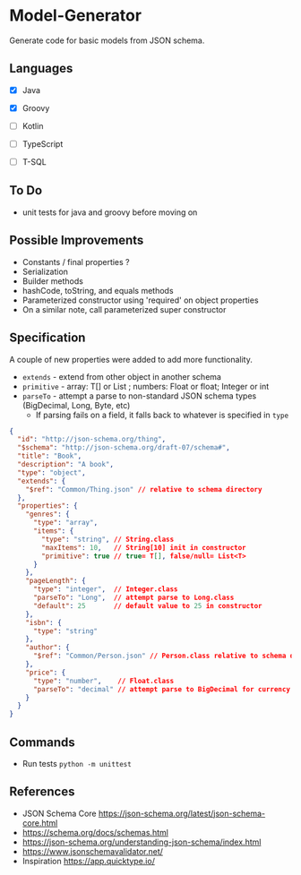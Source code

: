 # Model-Generator


Generate code for basic models from JSON schema. 


## Languages
- [x] Java 
- [x] Groovy
- [ ] Kotlin
- [ ] TypeScript
- [ ] T-SQL


## To Do
* unit tests for java and groovy before moving on


## Possible Improvements
* Constants / final properties ?
* Serialization
* Builder methods
* hashCode, toString, and equals methods
* Parameterized constructor using 'required' on object properties
* On a similar note, call parameterized super constructor


## Specification
A couple of new properties were added to add more functionality.

* ```extends``` - extend from other object in another schema
* ```primitive``` - array: T[] or List<T> ; numbers: Float or float; Integer or int
* ```parseTo``` - attempt a parse to non-standard JSON schema types (BigDecimal, Long, Byte, etc)
  * If parsing fails on a field, it falls back to whatever is specified in ```type```


```JSON
{
  "id": "http://json-schema.org/thing",
  "$schema": "http://json-schema.org/draft-07/schema#",
  "title": "Book",
  "description": "A book",
  "type": "object",
  "extends": {
    "$ref": "Common/Thing.json" // relative to schema directory
  },
  "properties": {
    "genres": {
      "type": "array",
      "items": {
        "type": "string", // String.class
        "maxItems": 10,   // String[10] init in constructor
        "primitive": true // true= T[], false/null= List<T>
      }
    },
    "pageLength": {
      "type": "integer",  // Integer.class
      "parseTo": "Long",  // attempt parse to Long.class
      "default": 25       // default value to 25 in constructor
    },
    "isbn": {
      "type": "string"
    },
    "author": {
      "$ref": "Common/Person.json" // Person.class relative to schema directory
    },
    "price": {
      "type": "number",    // Float.class
      "parseTo": "decimal" // attempt parse to BigDecimal for currency handling, falls back to Float if failed
    }
  }
}
```


## Commands
* Run tests ```python -m unittest```


## References
* JSON Schema Core https://json-schema.org/latest/json-schema-core.html
* https://schema.org/docs/schemas.html
* https://json-schema.org/understanding-json-schema/index.html
* https://www.jsonschemavalidator.net/
* Inspiration https://app.quicktype.io/